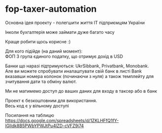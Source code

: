 # fop-taxer-automation

Основна ідея проекту - полегшити життя IT підприємцям України						

Інколи бухгалтерія може займати дуже багато часу						

Краще робити щось корисне :)						
						
Для кого підійде (на даний момент):						
ФОП 3 група єдиного податку, що отримує дохід в USD						
						
Банки що наразі підтримуються: UkrSibbank, Privatbank, Monobank.					
Але ви можете спробувати иналаштувати свій банк в листі Bank вказавши номера колонок (починаючи з нуля) а також темплейту для зчитування дати та обміну валют.						

Ми не матимемо доступ до ваших даних для входу в таксер або в банк						
						
Проект є безкоштовним для використання.				
Весь код є у вільному доступі


Посилання на таблицю
https://docs.google.com/spreadsheets/d/1ZKLHFfQ1fY-lGlIdk8B5PWbYPWJtPu4lZD-cVFZ9i74
